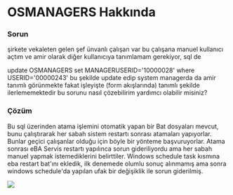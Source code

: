 # OSMANAGERS Hakkında

### Sorun

şirkete vekaleten gelen şef ünvanlı çalışan var bu çalışana manuel kullanıcı açtım ve amir olarak diğer kullanıcıya tanımlamam gerekiyor, sql de

update OSMANAGERS set MANAGERUSERID='10000028' where USERID='00000243' bu şekilde update edip system managerda  da amir tanımlı görünmekte fakat işleyişte (form akışlarında) tanımlı şekilde ilerlememektedir bu sorunu nasıl çözebilirim yardımcı olabilir misiniz?

### Çözüm

Bu sql üzerinden atama işlemini otomatik yapan bir Bat dosyaları mevcut, bunu çalıştırarak her sabah sistem restartı sonrası atamaları yapıyorlar. Bunlar geçici çalışanlar olduğu için böyle bir yönteme başvuruyorlar. Atama sonrası eBA Servis restartı yapılınca sorun gideriliyordu ama her sabah manuel yapmak istemediklerini belirttiler. Windows schedule task kısmına eba restart bat'ını ekledik, ilk denemede olumlu sonuç alınmamış ama sonra windows schedule'da yapılan ufak bir değişiklik ile sorun giderilmiş.

![](https://docsbimser.blob.core.windows.net/imagecontainer/auto-upload244ba490-179d-44c8-9800-d70e156e305f)